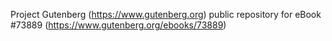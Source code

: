 Project Gutenberg (https://www.gutenberg.org) public repository for
eBook #73889 (https://www.gutenberg.org/ebooks/73889)
